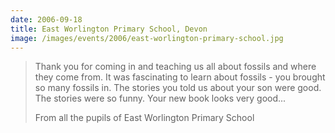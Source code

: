 ```yaml
---
date: 2006-09-18
title: East Worlington Primary School, Devon
image: /images/events/2006/east-worlington-primary-school.jpg
---
```


> Thank you for coming in and teaching us all about fossils and where they come from. It was fascinating to learn about fossils - you brought so many fossils in. The stories you told us about your son were good. The stories were so funny. Your new book looks very good...
> 
> <footer>From all the pupils of East Worlington Primary School</footer>
